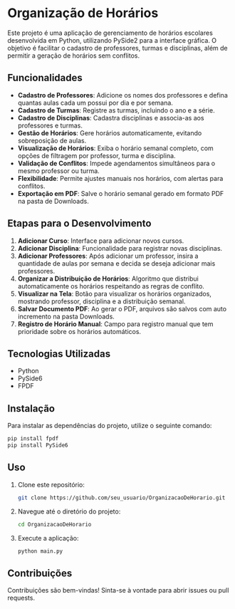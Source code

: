 # Organização de Horários

Este projeto é uma aplicação de gerenciamento de horários escolares desenvolvida em Python, utilizando PySide2 para a interface gráfica. O objetivo é facilitar o cadastro de professores, turmas e disciplinas, além de permitir a geração de horários sem conflitos.

## Funcionalidades

- **Cadastro de Professores**: Adicione os nomes dos professores e defina quantas aulas cada um possui por dia e por semana.
- **Cadastro de Turmas**: Registre as turmas, incluindo o ano e a série.
- **Cadastro de Disciplinas**: Cadastra disciplinas e associa-as aos professores e turmas.
- **Gestão de Horários**: Gere horários automaticamente, evitando sobreposição de aulas.
- **Visualização de Horários**: Exiba o horário semanal completo, com opções de filtragem por professor, turma e disciplina.
- **Validação de Conflitos**: Impede agendamentos simultâneos para o mesmo professor ou turma.
- **Flexibilidade**: Permite ajustes manuais nos horários, com alertas para conflitos.
- **Exportação em PDF**: Salve o horário semanal gerado em formato PDF na pasta de Downloads.

## Etapas para o Desenvolvimento

1. **Adicionar Curso**: Interface para adicionar novos cursos.
2. **Adicionar Disciplina**: Funcionalidade para registrar novas disciplinas.
3. **Adicionar Professores**: Após adicionar um professor, insira a quantidade de aulas por semana e decida se deseja adicionar mais professores.
4. **Organizar a Distribuição de Horários**: Algoritmo que distribui automaticamente os horários respeitando as regras de conflito.
5. **Visualizar na Tela**: Botão para visualizar os horários organizados, mostrando professor, disciplina e a distribuição semanal.
6. **Salvar Documento PDF**: Ao gerar o PDF, arquivos são salvos com auto incremento na pasta Downloads.
7. **Registro de Horário Manual**: Campo para registro manual que tem prioridade sobre os horários automáticos.

## Tecnologias Utilizadas

- Python
- PySide6
- FPDF

## Instalação

Para instalar as dependências do projeto, utilize o seguinte comando:

```bash
pip install fpdf
pip install PySide6
```

## Uso

1. Clone este repositório:
   ```bash
   git clone https://github.com/seu_usuario/OrganizacaoDeHorario.git
   ```
2. Navegue até o diretório do projeto:
   ```bash
   cd OrganizacaoDeHorario
   ```
3. Execute a aplicação:
   ```bash
   python main.py
   ```

## Contribuições

Contribuições são bem-vindas! Sinta-se à vontade para abrir issues ou pull requests.

